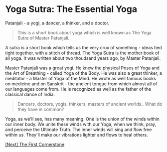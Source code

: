 # Yoga Sutra: The Essential Yoga

Patanjali - a yogi, a dancer, a thinker, and a doctor.

> This is a short book about yoga which is well known as The Yoga Sutra of Master Patanjali.

A sutra is a short book which tells us the very crux of something - ideas tied tight together, with a stitch of thread. The Yoga Sutra is the mother book of all yoga. It was written about two thoudsand years ago, by Master Patanjali.

Master Patanjali was a great yogi. He knew the physical Poses of Yoga and the Art of Breathing - called Yoga of the Body. He was also a great thinker, a meditator - a Master of Yoga of the Mind. He wrote as well famous books on medicine and on Sanskrit - the ancient tongue from which almost all of our languages come from. He is recognized as well as the father of the classical dance of India.

> Dancers, doctors, yogis, thinkers, masters of ancient worlds.. What do they have in common?

Yoga, as we'll see, has many meaning. One is the union of the winds within our inner body. We unite these winds with our Yoga, when we think, pray, and perceive the Ultimate Truth. The inner winds will sing and flow free within us. They'll make our vibrations lighter and flows to heal others.

[\[Next\] The First Cornerstone](/00-introduction.md)
